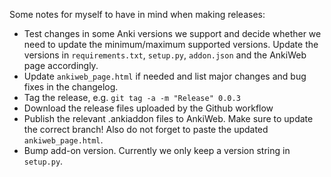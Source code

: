 Some notes for myself to have in mind when making releases:

- Test changes in some Anki versions we support and decide whether we need to update the minimum/maximum supported versions. Update the versions in `requirements.txt`, `setup.py`, `addon.json` and the AnkiWeb page accordingly.
- Update `ankiweb_page.html` if needed and list major changes and bug fixes in the changelog.
- Tag the release, e.g. `git tag -a -m "Release" 0.0.3`
- Download the release files uploaded by the Github workflow
- Publish the relevant .ankiaddon files to AnkiWeb. Make sure to update the correct branch! Also do not forget to paste the updated `ankiweb_page.html`.
- Bump add-on version. Currently we only keep a version string in `setup.py`.
